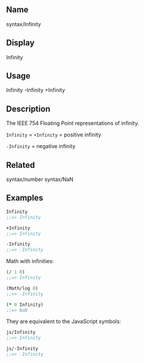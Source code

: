 ## Name
syntax/Infinity

## Display
Infinity

## Usage
Infinity
-Infinity
+Infinity

## Description

The IEEE 754 Floating Point representations of infinity.

`Infinity` = `+Infinity` = positive infinity

`-Infinity` = negative infinity

## Related
syntax/number
syntax/NaN

## Examples

```clj
Infinity
;;=> Infinity

+Infinity
;;=> Infinity

-Infinity
;;=> -Infinity
```

Math with infinities:

```clj
(/ 1 0)
;;=> Infinity

(Math/log 0)
;;=> -Infinity

(* 0 Infinity)
;;=> NaN
```

They are equivalent to the JavaScript symbols:

```clj
js/Infinity
;;=> Infinity

js/-Infinity
;;=> -Infinity
```

